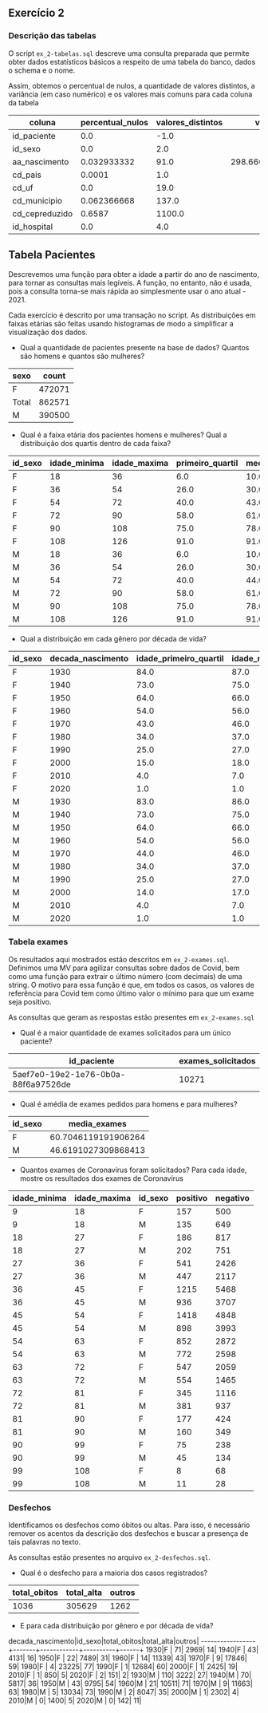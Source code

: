 ## Exercício 2

### Descrição das tabelas

O script `ex_2-tabelas.sql` descreve uma consulta preparada que permite
obter dados estatísticos básicos a respeito de uma tabela do banco,
dados o schema e o nome.

Assim, obtemos o percentual de nulos, a quantidade de valores distintos,
a variância (em caso numérico) e os valores mais comuns para cada coluna
da tabela

coluna        |percentual_nulos|valores_distintos|variancia        |valores_mais_comuns                                                                                                                                                                                                                                            |
--------------|----------------|-----------------|-----------------|---------------------------------------------------------------------------------------------------------------------------------------------------------------------------------------------------------------------------------------------------------------|
id_paciente   |             0.0|             -1.0|                 |                                                                                                                                                                                                                                                               |
id_sexo       |             0.0|              2.0|                 |{F,M}                                                                                                                                                                                                                                                          |
aa_nascimento |     0.032933332|             91.0|298.6609669490619|{1982,1981,1983,1987,1986,1985,1988,1979,1980,1984,1978,1989,1990,1977,1976,1991,1975,1974,1992,1993,1994,1973,1972,1970,1995,1971,1996,1997,1967,1969,1965,1998,1964,1966,1968,1963,1962,1999,2000,1960,1961,1958,2001,1957,1956,1955,1959,1953,1952,1954,2002|
cd_pais       |          0.0001|              1.0|                 |{BR}                                                                                                                                                                                                                                                           |
cd_uf         |             0.0|             19.0|                 |{SP,RJ,RS,PR,PE,BA,MA,UU,DF,MG,RN,SC,GO,AM}                                                                                                                                                                                                                    |
cd_municipio  |     0.062366668|            137.0|                 |{"SAO PAULO","RIO DE JANEIRO",OSASCO,CURITIBA,"PORTO ALEGRE",RECIFE,NITEROI,SALVADOR,CAMPINAS,"SANTO ANDRE",BARUERI,GUARULHOS,"SAO BERNARDO DO CAMPO",JUNDIAI,"SANTANA DE PARNAIBA","SAO LUIS","SAO GONCALO","DUQUE DE CAXIAS",COTIA,"SAO CAETANO DO SUL","NOVA|
cd_cepreduzido|          0.6587|           1100.0|                 |{60299,80520,24220,06029,22631,51020,22790,24230,80420,41830,13015,06543,05465,22793,05651,51021,09823,05652,13213,01431,22230,50070,04344,80510,22775,01455,22250,20510,22620,52050,24210,05303,22451,52061,21221,65075,22210,22640,24240,52060,04502,22630,50|
id_hospital   |             0.0|              4.0|                 |{FY,EI,BP,HC}                                                                                                                                                                                                                                                  |


## Tabela Pacientes

Descrevemos uma função para obter a idade a partir do ano de nascimento,
para tornar as consultas mais legíveis.
A função, no entanto, não é usada, pois a consulta torna-se mais rápida ao simplesmente
usar o ano atual - 2021.

Cada exercício é descrito por uma transação no script.
As distribuições em faixas etárias são feitas usando histogramas de modo a
simplificar a visualização dos dados.

- Qual a quantidade de pacientes presente na base de dados? Quantos são homens e quantos são mulheres?

sexo |count |
-----|------|
F    |472071|
Total|862571|
M    |390500|


- Qual é a faixa etária dos pacientes homens e mulheres? Qual a distribuição dos quartis dentro de cada faixa?

id_sexo|idade_minima|idade_maxima|primeiro_quartil|mediana|terceiro_quartil|num_pacientes|
-------|------------|------------|----------------|-------|----------------|-------------|
F      |          18|          36|             6.0|   10.0|            15.0|        35312|
F      |          36|          54|            26.0|   30.0|            33.0|       150148|
F      |          54|          72|            40.0|   43.0|            48.0|       173129|
F      |          72|          90|            58.0|   61.0|            66.0|        74431|
F      |          90|         108|            75.0|   78.0|            83.0|        20670|
F      |         108|         126|            91.0|   91.0|            91.0|         2630|
M      |          18|          36|             6.0|   10.0|            14.0|        36270|
M      |          36|          54|            26.0|   30.0|            33.0|       120547|
M      |          54|          72|            40.0|   44.0|            48.0|       143694|
M      |          72|          90|            58.0|   61.0|            66.0|        61007|
M      |          90|         108|            75.0|   78.0|            82.0|        15374|
M      |         108|         126|            91.0|   91.0|            91.0|         1013|

- Qual a distribuição em cada gênero por década de vida?

id_sexo|decada_nascimento|idade_primeiro_quartil|idade_mediana|idade_terceiro_quartil|num_pacientes|
-------|-----------------|----------------------|-------------|----------------------|-------------|
F      |             1930|                  84.0|         87.0|                  91.0|         9363|
F      |             1940|                  73.0|         75.0|                  78.0|        16371|
F      |             1950|                  64.0|         66.0|                  68.0|        34759|
F      |             1960|                  54.0|         56.0|                  59.0|        55608|
F      |             1970|                  43.0|         46.0|                  48.0|        89838|
F      |             1980|                  34.0|         37.0|                  39.0|       126328|
F      |             1990|                  25.0|         27.0|                  30.0|        78170|
F      |             2000|                  15.0|         18.0|                  20.0|        26033|
F      |             2010|                   4.0|          7.0|                   9.0|        19193|
F      |             2020|                   1.0|          1.0|                   1.0|          657|
M      |             1930|                  83.0|         86.0|                  89.0|         5229|
M      |             1940|                  73.0|         75.0|                  78.0|        13053|
M      |             1950|                  64.0|         66.0|                  68.0|        27479|
M      |             1960|                  54.0|         56.0|                  58.0|        47812|
M      |             1970|                  44.0|         46.0|                  48.0|        75639|
M      |             1980|                  34.0|         37.0|                  39.0|       100687|
M      |             1990|                  25.0|         27.0|                  30.0|        62442|
M      |             2000|                  14.0|         17.0|                  20.0|        24321|
M      |             2010|                   4.0|          7.0|                   9.0|        20445|
M      |             2020|                   1.0|          1.0|                   1.0|          798|


### Tabela exames

Os resultados aqui mostrados estão descritos em `ex_2-exames.sql`.
Definimos uma MV para agilizar consultas sobre dados de Covid, bem como uma função para extrair o último
número (com decimais) de uma string. O motivo para essa função é que, em todos os casos,
os valores de referência para Covid tem como último valor o mínimo para que um exame seja positivo.

As consultas que geram as respostas estão presentes em `ex_2-exames.sql`

- Qual é a maior quantidade de exames solicitados para um único paciente?

id_paciente                        |exames_solicitados|
-----------------------------------|------------------|
5aef7e0-19e2-1e76-0b0a-88f6a97526de|             10271|

- Qual é amédia de exames pedidos para homens e para mulheres?

id_sexo|media_exames       |
-------|-------------------|
F      |60.7046119191906264|
M      |46.6191027309868413|

- Quantos exames de Coronavírus foram solicitados? Para cada idade, mostre os resultados dos exames de Coronavírus

idade_minima|idade_maxima|id_sexo|positivo|negativo|
------------|------------|-------|--------|--------|
           9|          18|F      |     157|     500|
           9|          18|M      |     135|     649|
          18|          27|F      |     186|     817|
          18|          27|M      |     202|     751|
          27|          36|F      |     541|    2426|
          27|          36|M      |     447|    2117|
          36|          45|F      |    1215|    5468|
          36|          45|M      |     936|    3707|
          45|          54|F      |    1418|    4848|
          45|          54|M      |     898|    3993|
          54|          63|F      |     852|    2872|
          54|          63|M      |     772|    2598|
          63|          72|F      |     547|    2059|
          63|          72|M      |     554|    1465|
          72|          81|F      |     345|    1116|
          72|          81|M      |     381|     937|
          81|          90|F      |     177|     424|
          81|          90|M      |     160|     349|
          90|          99|F      |      75|     238|
          90|          99|M      |      45|     134|
          99|         108|F      |       8|      68|
          99|         108|M      |      11|      28|



### Desfechos

Identificamos os desfechos como óbitos ou altas. Para isso, é necessário remover os acentos da descrição dos
desfechos e buscar a presença de tais palavras no texto.

As consultas estão presentes no arquivo `ex_2-desfechos.sql`.

- Qual é o desfecho para a maioria dos casos registrados?

total_obitos|total_alta|outros|
------------|----------|------|
        1036|    305629|  1262|

- E para cada distribuição por gênero e por década de vida?

decada_nascimento|id_sexo|total_obitos|total_alta|outros|
-----------------+-------+------------+----------+------+
             1930|F      |          71|      2969|    14|
             1940|F      |          43|      4131|    16|
             1950|F      |          22|      7489|    31|
             1960|F      |          14|     11339|    43|
             1970|F      |           9|     17846|    59|
             1980|F      |           4|     23225|    77|
             1990|F      |           1|     12684|    60|
             2000|F      |           1|      2425|    19|
             2010|F      |           1|       850|     5|
             2020|F      |           2|       151|     2|
             1930|M      |         110|      3222|    27|
             1940|M      |          70|      5817|    36|
             1950|M      |          43|      9795|    54|
             1960|M      |          21|     10511|    71|
             1970|M      |           9|     11663|    63|
             1980|M      |           5|     13034|    73|
             1990|M      |           2|      8047|    35|
             2000|M      |           1|      2302|     4|
             2010|M      |           0|      1400|     5|
             2020|M      |           0|       142|    11|
